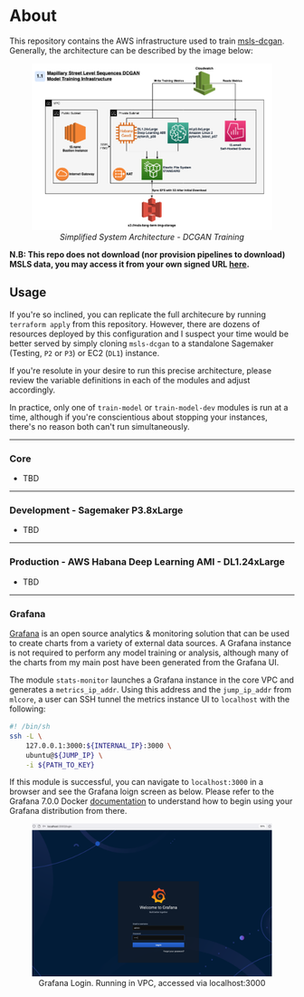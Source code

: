 
# About

This repository contains the AWS infrastructure used to train [msls-dcgan](https://github.com/DMW2151/msls-pytorch-dcgan). Generally, the architecture can be described by the image below:

<center>
    <figure class="image">
        <img alt="system-arch" src="./images/arch.png" height="auto" width="600">
        <i><figcaption>Simplified System Architecture - DCGAN Training</figcaption></i>
    </figure>
</center>

**N.B: This repo does not download (nor provision pipelines to download) MSLS data, you may access it from your own signed URL [here](https://www.mapillary.com/dataset/places).**

## Usage

If you're so inclined, you can replicate the full architecure by running `terraform apply` from this repository. However, there are dozens of resources deployed by this configuration and I suspect your time would be better served by simply cloning `msls-dcgan` to a standalone Sagemaker (Testing, `P2` or `P3`) or EC2 (`DL1`) instance.

If you're resolute in your desire to run this precise architecture, please review the variable definitions in each of the modules and adjust accordingly.

In practice, only one of `train-model` or `train-model-dev` modules is run at a time, although if you're conscientious about stopping your instances, there's no reason both can't run simultaneously.

--------

### Core

- TBD

--------

### Development - Sagemaker P3.8xLarge

- TBD

--------

### Production - AWS Habana Deep Learning AMI - DL1.24xLarge

- TBD

--------

### Grafana

[Grafana](https://grafana.com/) is an open source analytics & monitoring solution that can be used to create charts from a variety of external data sources. A Grafana instance is not required to perform any model training or analysis, although many of the charts from my main post have been generated from the Grafana UI.

The module `stats-monitor` launches a Grafana instance in the core VPC and generates a `metrics_ip_addr`. Using this address and the `jump_ip_addr` from `mlcore`, a user can SSH tunnel the metrics instance UI to `localhost` with the following:

```bash
#! /bin/sh
ssh -L \
    127.0.0.1:3000:${INTERNAL_IP}:3000 \
    ubuntu@${JUMP_IP} \
    -i ${PATH_TO_KEY}
```

If this module is successful, you can navigate to `localhost:3000` in a browser and see the Grafana loign screen as below. Please refer to the Grafana 7.0.0 Docker [documentation](https://community.grafana.com/t/data-source-on-startup/8618) to understand how to begin using your Grafana distribution from there.

<center>
     <figure class="image">
        <img alt="Grafana Login" src="./images/grafana.png" width="500" />
        <figcaption>Grafana Login. Running in VPC, accessed via localhost:3000</figcaption>
    </figure>
</center>
